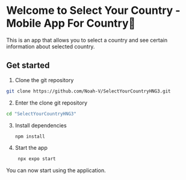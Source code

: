 # Welcome to Select Your Country - Mobile App For Country👋

This is an app that allows you to select a country and see certain information about selected country.

## Get started

1. Clone the git repository

```bash
git clone https://github.com/Noah-V/SelectYourCountryHNG3.git
```

2. Enter the clone git repository

```bash
cd "SelectYourCountryHNG3"
```

3. Install dependencies

    ```bash
    npm install
    ```

4. Start the app

    ```bash
     npx expo start
    ```

You can now start using the application.
